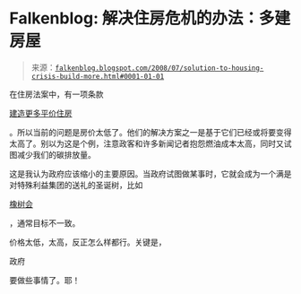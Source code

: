 <!--yml

类别：未分类

日期：2024 年 05 月 12 日 23:05:25

-->

# Falkenblog: 解决住房危机的办法：多建房屋

> 来源：[`falkenblog.blogspot.com/2008/07/solution-to-housing-crisis-build-more.html#0001-01-01`](http://falkenblog.blogspot.com/2008/07/solution-to-housing-crisis-build-more.html#0001-01-01)

在住房法案中，有一项条款

[建造更多平价住房](http://www.washingtonpost.com/wp-dyn/content/article/2008/07/30/AR2008073002950.html)

。所以当前的问题是房价太低了。他们的解决方案之一是基于它们已经或将要变得太高了。别以为这是个例，注意政客和许多新闻记者抱怨燃油成本太高，同时又试图减少我们的碳排放量。

这是我认为政府应该缩小的主要原因。当政府试图做某事时，它就会成为一个满是对特殊利益集团的送礼的圣诞树，比如

[橡树会](http://online.wsj.com/article/SB121745181676698197.html?mod=hps_us_pageone)

，通常目标不一致。

价格太低，太高，反正怎么样都行。关键是，

政府

要做些事情了。耶！
